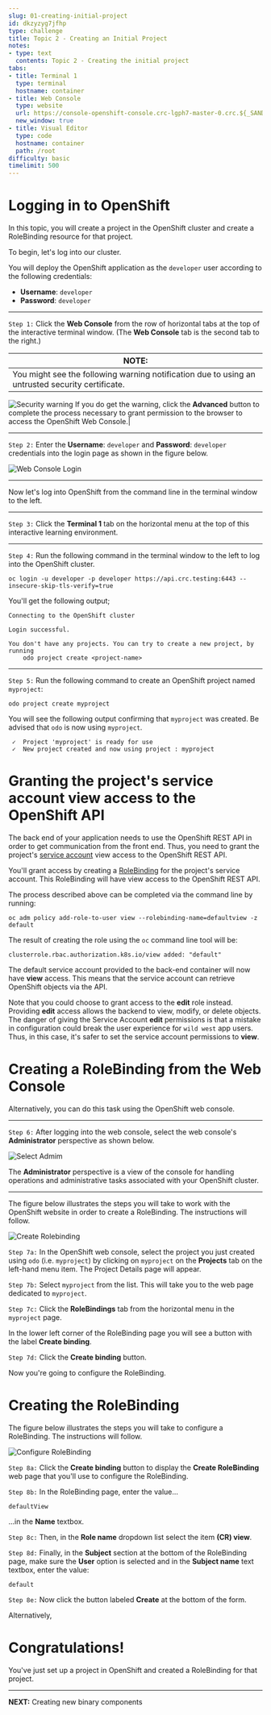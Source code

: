 ```yaml
---
slug: 01-creating-initial-project
id: dkzyzyg7jfhp
type: challenge
title: Topic 2 - Creating an Initial Project
notes:
- type: text
  contents: Topic 2 - Creating the initial project
tabs:
- title: Terminal 1
  type: terminal
  hostname: container
- title: Web Console
  type: website
  url: https://console-openshift-console.crc-lgph7-master-0.crc.${_SANDBOX_ID}.instruqt.io
  new_window: true
- title: Visual Editor
  type: code
  hostname: container
  path: /root
difficulty: basic
timelimit: 500
---
```

# Logging in to OpenShift

In this topic, you will create a project in the OpenShift cluster and create a RoleBinding resource for that project.

To begin, let's log into our cluster.

You will deploy the OpenShift application as the `developer` user according to the following credentials:

* **Username**: `developer`
* **Password**: `developer`

----

`Step 1:` Click the **Web Console** from the row of horizontal tabs at the top of the interactive terminal window. (The **Web Console** tab is the second tab to the right.)

|NOTE:|
|----|
|You might see the following warning notification due to using an untrusted security certificate.
![Security warning](../assets/security_warning.png)
If you do get the warning, click the **Advanced** button to complete the process necessary to grant permission to the browser to access the OpenShift Web Console.|

----

`Step 2:`  Enter the **Username**: `developer` and **Password**: `developer` credentials into the login page as shown in the figure below.

![Web Console Login](../assets/web-console-login.png)

----
Now let's log into OpenShift from the command line in the terminal window to the left.

----

`Step 3:` Click the **Terminal 1** tab on the horizontal menu at the top of this interactive learning environment.

----

`Step 4:`  Run the following command in the terminal window to the left to log into the OpenShift cluster.

```
oc login -u developer -p developer https://api.crc.testing:6443 --insecure-skip-tls-verify=true
```

You'll get the following output;

```
Connecting to the OpenShift cluster

Login successful.

You don't have any projects. You can try to create a new project, by running
    odo project create <project-name>
```

----

`Step 5:` Run the following command to create an OpenShift project named `myproject`:

```
odo project create myproject
```

You will see the following output confirming that `myproject` was created. Be advised that `odo` is now using `myproject`.

```
 ✓  Project 'myproject' is ready for use
 ✓  New project created and now using project : myproject
```

# Granting the project's service account view access to the OpenShift API

The back end of your application needs to use the OpenShift REST API in order to get communication from the front end. Thus, you need to grant the project's [service account](https://docs.openshift.com/container-platform/4.8/authentication/understanding-and-creating-service-accounts.html) view access to the OpenShift REST API.

You'll grant access by creating a [RoleBinding](https://kubernetes.io/docs/reference/access-authn-authz/rbac/#rolebinding-and-clusterrolebinding) for the project's service account. This RoleBinding will have view access to the OpenShift REST API.

The process described above can be completed via the command line by running:

```
oc adm policy add-role-to-user view --rolebinding-name=defaultview -z default
```

The result of creating the role using the `oc` command line tool will be:

```
clusterrole.rbac.authorization.k8s.io/view added: "default"
```

The default service account provided to the back-end container will now have **view** access. This means that the service account can retrieve OpenShift objects via the API.

Note that you could choose to grant access to the **edit** role instead. Providing **edit** access allows the backend to view, modify, or delete objects. The danger of giving the Service Account **edit** permissions is that a mistake in configuration could break the user experience for `wild west` app users. Thus, in this case, it's safer to set the service account permissions to **view**.

# Creating a RoleBinding from the Web Console

Alternatively, you can do this task using the OpenShift web console.

----

`Step 6:` After logging into the web console, select the web console's **Administrator** perspective as shown below.


![Select Admim](../assets/select-admin.png)

The **Administrator** perspective is a view of the console for handling operations and administrative tasks associated with your OpenShift cluster.

----

The figure below illustrates the steps you will take to work with the OpenShift website in order to create a RoleBinding. The instructions will follow.

![Create Rolebinding](../assets/create-rolebinding.png)

`Step 7a:` In the OpenShift web console, select the project you just created using `odo` (i.e. `myproject`) by clicking on `myproject` on the **Projects** tab on the left-hand menu item. The Project Details page will appear.

`Step 7b:` Select `myproject` from the list. This will take you to the web page dedicated to `myproject`.

`Step 7c:` Click the **RoleBindings** tab from the horizontal menu in the `myproject` page.

In the lower left corner of the RoleBinding page you will see a button with the label **Create binding**.

`Step 7d:` Click the **Create binding** button.

Now you're going to configure the RoleBinding.

# Creating the RoleBinding

The figure below illustrates the steps you will take to configure a RoleBinding. The instructions will follow.

![Configure RoleBinding](../assets/config-rolebinding-01.png)

`Step 8a:` Click the **Create binding** button to display the **Create RoleBinding** web page that you'll use to configure the RoleBinding.

`Step 8b:` In the RoleBinding page, enter the value...

```
defaultView
```

...in the **Name** textbox.

`Step 8c:` Then, in the **Role name** dropdown list select the item **(CR) view**.

`Step 8d:` Finally, in the **Subject** section at the bottom of the RoleBinding page, make sure the **User** option is selected and in the **Subject name** text textbox, enter the value:

```
default
```

`Step 8e:` Now click the button labeled **Create** at the bottom of the form.

Alternatively,

# Congratulations!
You've just set up a project in OpenShift and created a RoleBinding for that project.

----

**NEXT:** Creating new binary components

